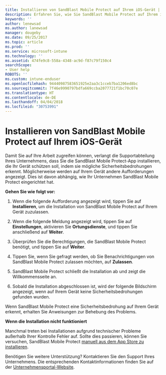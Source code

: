 ```yaml
---
title: Installieren von SandBlast Mobile Protect auf Ihrem iOS-Gerät | Microsoft-Dokumentation
description: Erfahren Sie, wie Sie SandBlast Mobile Protect auf Ihrem iOS-Gerät installieren.
keywords: ''
author: lenewsad
ms.author: lanewsad
manager: dougeby
ms.date: 09/25/2017
ms.topic: article
ms.prod: ''
ms.service: microsoft-intune
ms.technology: ''
ms.assetid: 474fe9c8-558a-4348-ac9d-f87c79f150c4
searchScope:
- User help
ROBOTS: ''
ms.custom: intune-enduser
ms.openlocfilehash: 94440987583651925e2aa3c1cceb7ba1206ed8bc
ms.sourcegitcommit: 7f46e9990797bdfa669ccba2077721f1bc70c07e
ms.translationtype: HT
ms.contentlocale: de-DE
ms.lasthandoff: 04/04/2018
ms.locfileid: "30753991"
---
```

# <a name="you-need-to-install-sandblast-mobile-protect-on-your-ios-device"></a>Installieren von SandBlast Mobile Protect auf Ihrem iOS-Gerät

Damit Sie auf Ihre Arbeit zugreifen können, verlangt die Supportabteilung Ihres Unternehmens, dass Sie die SandBlast Mobile Protect-App installieren, die Ihr Gerät schützen soll, indem sie mögliche Sicherheitsbedrohungen erkennt. Möglicherweise werden auf Ihrem Gerät andere Aufforderungen angezeigt. Dies ist davon abhängig, wie Ihr Unternehmen SandBlast Mobile Protect eingerichtet hat.

**Gehen Sie wie folgt vor:**

1.  Wenn die folgende Aufforderung angezeigt wird, tippen Sie auf **Installieren**, um die Installation von SandBlast Mobile Protect auf Ihrem Gerät zuzulassen.

2. Wenn die folgende Meldung angezeigt wird, tippen Sie auf **Einstellungen**, aktivieren Sie **Ortungsdienste**, und tippen Sie anschließend auf **Weiter**.

3. Überprüfen Sie die Berechtigungen, die SandBlast Mobile Protect benötigt, und tippen Sie auf **Weiter**.

4. Tippen Sie, wenn Sie gefragt werden, ob Sie Benachrichtigungen von SandBlast Mobile Protect zulassen möchten, auf **Zulassen**.

5. SandBlast Mobile Protect schließt die Installation ab und zeigt die Willkommensseite an.

6. Sobald die Installation abgeschlossen ist, wird der folgende Bildschirm angezeigt, wenn auf Ihrem Gerät keine Sicherheitsbedrohungen gefunden wurden.

Wenn SandBlast Mobile Protect eine Sicherheitsbedrohung auf Ihrem Gerät erkennt, erhalten Sie Anweisungen zur Behebung des Problems.

**Wenn die Installation nicht funktioniert**

Manchmal treten bei Installationen aufgrund technischer Probleme außerhalb Ihrer Kontrolle Fehler auf. Sollte dies passieren, können Sie versuchen, SandBlast Mobile Protect [manuell aus dem App Store zu installieren](https://itunes.apple.com/app/sandblast-mobile-protect/id1006390797).

Benötigen Sie weitere Unterstützung? Kontaktieren Sie den Support Ihres Unternehmens. Die entsprechenden Kontaktinformationen finden Sie auf der [Unternehmensportal-Website](https://portal.manage.microsoft.com#HelpDeskDialog).
